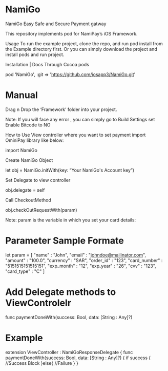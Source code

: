 # NamiGo
NamiGo
Easy Safe and Secure Payment gatway

This repository implements pod for NamiPay’s iOS Framework.

Usage
To run the example project, clone the repo, and run pod install from the Example directory first. Or you can simply download the project and install pods and run project.

Installation | Docs
Through Cocoa pods

pod 'NamiGo', :git => 'https://github.com/iosapp3/NamiGo.git'

# Manual
Drag n Drop the ‘Framework’ folder into your project.

Note: If you will face any error , you can simply go to Build Settings set Enable Bitcode to NO

How to Use
View controller where you want to set payment import OminiPay library like below:

import NamiGo  

Create NamiGo Object

let obj = NamiGo.initWith(key: “Your NamiGo's Account key”)

Set Delegate to view controller

obj.delegate = self

Call CheckoutMethod

 obj.checkOutRequestWith(param)
 
Note: param is the variable in which you set your card details:

# Parameter Sample Formate

let param = [
    "name" : "John",
    "email" : "johndoe@mailinator.com",
    "amount" : "100.0",
    "currency" : "SAR",
    "order_id" : "123",
    "card_number" : "5151515151515151",
    "exp_month" : "12",
    "exp_year" : "26",
    "cvv" : "123",
    "card_type" : "C"
]

# Add Delegate methods to ViewControlelr
 func paymentDoneWith(success: Bool, data: [String : Any]?)
# Example

extension ViewController : NamiGoResponseDelegate {
    func paymentDoneWith(success: Bool, data: [String : Any]?) {
        if success {
               //Success Block
        }else{
		//Failure
        }
    }
